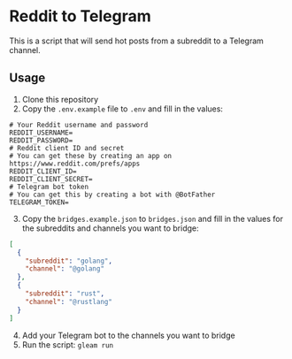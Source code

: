 # Reddit to Telegram

This is a script that will send hot posts from a subreddit to a Telegram channel.

## Usage

1. Clone this repository
2. Copy the `.env.example` file to `.env` and fill in the values:
```.env
# Your Reddit username and password
REDDIT_USERNAME=
REDDIT_PASSWORD=
# Reddit client ID and secret
# You can get these by creating an app on https://www.reddit.com/prefs/apps
REDDIT_CLIENT_ID=
REDDIT_CLIENT_SECRET=
# Telegram bot token
# You can get this by creating a bot with @BotFather
TELEGRAM_TOKEN=
```
3. Copy the `bridges.example.json` to `bridges.json` and fill in the values for the subreddits and channels you want to bridge:
```json
[
  {
    "subreddit": "golang",
    "channel": "@golang"
  },
  {
    "subreddit": "rust",
    "channel": "@rustlang"
  }
]
```
4. Add your Telegram bot to the channels you want to bridge
5. Run the script: `gleam run`
